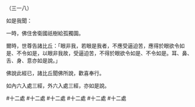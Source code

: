 （三一八）

如是我聞：

一時，佛住舍衛國祇樹給孤獨園。

爾時，世尊告諸比丘：「眼非我，若眼是我者，不應受逼迫苦，應得於眼欲令如是、不令如是，以眼非我故，受逼迫苦，不得於眼欲令如是、不令如是。耳、鼻、舌、身、意亦如是說。」

佛說此經已，諸比丘聞佛所說，歡喜奉行。

如內六入處三經，外六入處三經，亦如是說。



#十二處
#十二處
#十二處
#十二處
#十二處
#十二處
